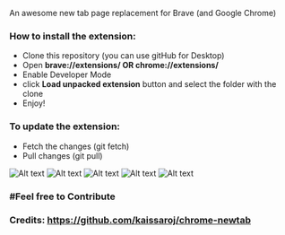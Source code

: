 
An awesome new tab page replacement for Brave (and Google Chrome)

<h3>How to install the extension: </h3>
<ul>
<li>Clone this repository (you can use gitHub for Desktop) </li>
<li>Open <strong>brave://extensions/ OR chrome://extensions/</strong></li>
<li>Enable Developer Mode</li>
<li>click <strong>Load unpacked extension</strong> button and select the folder with the clone</li>
<li>Enjoy!</li>
</ul>

<h3>To update the extension: </h3>
<ul>
<li>Fetch the changes (git fetch) </li>
<li>Pull changes (git pull)</li>
</ul>


![Alt text](https://i.imgur.com/1RPIho0.jpg "ScreenShot 1")
![Alt text](https://i.imgur.com/g5RSxzm.jpg "ScreenShot 2")
![Alt text](https://i.imgur.com/hVpbswI.jpg "ScreenShot 3")
![Alt text](https://i.imgur.com/uVjW8eT.png "ScreenShot 4")
![Alt text](https://i.imgur.com/VmbsOae.png "ScreenShot 5")


<h3>#Feel free to Contribute<h3>

Credits: https://github.com/kaissaroj/chrome-newtab
